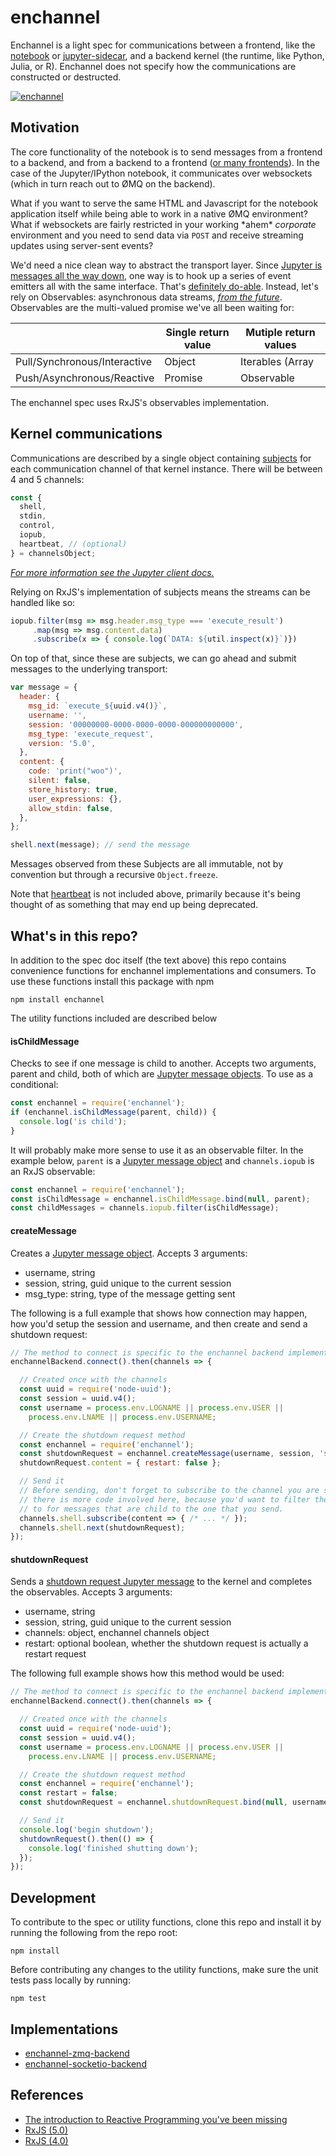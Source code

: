 # enchannel

Enchannel is a light spec for communications between a frontend, like the [notebook](https://github.com/jupyter/notebook) or [jupyter-sidecar](https://github.com/nteract/jupyter-sidecar), and a backend kernel (the runtime, like Python, Julia, or R).  Enchannel does not specify how the communications are constructed or destructed.

[![enchannel](https://cloud.githubusercontent.com/assets/836375/12282043/b19bb16e-b960-11e5-8661-ce2111ec0417.png)](https://cloud.githubusercontent.com/assets/836375/12282043/b19bb16e-b960-11e5-8661-ce2111ec0417.png)

## Motivation

The core functionality of the notebook is to send messages from a frontend to a backend, and from a backend to a frontend ([or many frontends](https://github.com/nteract/jupyter-sidecar)). In the case of the Jupyter/IPython notebook, it communicates over websockets (which in turn reach out to ØMQ on the backend).

What if you want to serve the same HTML and Javascript for the notebook application itself while being able to work in a native ØMQ environment? What if websockets are fairly restricted in your working \*ahem\* *corporate* environment and you need to send data via `POST` and receive streaming updates using server-sent events?

We'd need a nice clean way to abstract the transport layer. Since [Jupyter is messages all the way down](http://jupyter-client.readthedocs.org/en/latest/messaging.html), one way is to hook up a series of event emitters all with the same interface. That's [definitely do-able](https://github.com/nteract/jupyter-transport-wrapper). Instead, let's rely on Observables: asynchronous data streams, [*from the future*](https://zenparsing.github.io/es-observable/). Observables are the multi-valued promise we've all been waiting for:

|                              | Single return value | Mutiple return values                  |
| ---------------------------- | ------------------- | -------------------------------------- |
| Pull/Synchronous/Interactive | Object              | Iterables (Array | Set | Map | Object) |
| Push/Asynchronous/Reactive   | Promise             | Observable                             |

The enchannel spec uses RxJS's observables implementation.

## Kernel communications

Communications are described by a single object containing [subjects](https://github.com/Reactive-Extensions/RxJS/blob/master/doc/gettingstarted/subjects.md) for each communication channel of that kernel instance.  There will be between 4 and 5 channels:

```js
const {
  shell,
  stdin,
  control,
  iopub,
  heartbeat, // (optional)
} = channelsObject;  
```

*[For more information see the Jupyter client docs.](http://jupyter-client.readthedocs.org/en/latest/messaging.html)*

Relying on RxJS's implementation of subjects means the streams can be handled like so:

```javascript
iopub.filter(msg => msg.header.msg_type === 'execute_result')
     .map(msg => msg.content.data)
     .subscribe(x => { console.log(`DATA: ${util.inspect(x)}`)})
```

On top of that, since these are subjects, we can go ahead and submit messages to the underlying transport:

```javascript
var message = {
  header: {
    msg_id: `execute_${uuid.v4()}`,
    username: '',
    session: '00000000-0000-0000-0000-000000000000',
    msg_type: 'execute_request',
    version: '5.0',
  },
  content: {
    code: 'print("woo")',
    silent: false,
    store_history: true,
    user_expressions: {},
    allow_stdin: false,
  },
};

shell.next(message); // send the message
```

Messages observed from these Subjects are all immutable, not by convention but through a recursive `Object.freeze`.

Note that [heartbeat](http://jupyter-client.readthedocs.org/en/latest/messaging.html#heartbeat-for-kernels) is not included above, primarily because it's being thought of as something that may end up being deprecated.

## What's in this repo?

In addition to the spec doc itself (the text above) this repo contains convenience functions for enchannel implementations and consumers.  To use these functions install this package with npm

    npm install enchannel

The utility functions included are described below

#### isChildMessage
Checks to see if one message is child to another.  Accepts two arguments, parent and child, both of which are [Jupyter message objects](https://ipython.org/ipython-doc/3/development/messaging.html#general-message-format).  To use as a conditional:

```js
const enchannel = require('enchannel');
if (enchannel.isChildMessage(parent, child)) {
  console.log('is child');
}
```

It will probably make more sense to use it as an observable filter.  In the example below, `parent` is a [Jupyter message object](https://ipython.org/ipython-doc/3/development/messaging.html#general-message-format) and `channels.iopub` is an RxJS observable:

```js
const enchannel = require('enchannel');
const isChildMessage = enchannel.isChildMessage.bind(null, parent);
const childMessages = channels.iopub.filter(isChildMessage);
```

#### createMessage
Creates a [Jupyter message object](https://ipython.org/ipython-doc/3/development/messaging.html#general-message-format).  Accepts 3 arguments:

 - username, string  
 - session, string,  guid unique to the current session  
 - msg_type: string, type of the message getting sent  

The following is a full example that shows how connection may happen, how you'd setup the session and username, and then create and send a shutdown request:

```js
// The method to connect is specific to the enchannel backend implementation
enchannelBackend.connect().then(channels => {

  // Created once with the channels
  const uuid = require('node-uuid');
  const session = uuid.v4();
  const username = process.env.LOGNAME || process.env.USER ||
    process.env.LNAME || process.env.USERNAME;

  // Create the shutdown request method
  const enchannel = require('enchannel');
  const shutdownRequest = enchannel.createMessage(username, session, 'shutdown_request');
  shutdownRequest.content = { restart: false };

  // Send it
  // Before sending, don't forget to subscribe to the channel you are sending on!  In practice
  // there is more code involved here, because you'd want to filter the messages your subscribing
  // to for messages that are child to the one that you send.
  channels.shell.subscribe(content => { /* ... */ });
  channels.shell.next(shutdownRequest);
});
```

#### shutdownRequest
Sends a [shutdown request Jupyter message](https://ipython.org/ipython-doc/3/development/messaging.html#kernel-shutdown) to the kernel and completes the observables.  Accepts 3 arguments:

 - username, string  
 - session, string,  guid unique to the current session  
 - channels: object, enchannel channels object
 - restart: optional boolean, whether the shutdown request is actually a restart request

The following full example shows how this method would be used:

```js
// The method to connect is specific to the enchannel backend implementation
enchannelBackend.connect().then(channels => {

  // Created once with the channels
  const uuid = require('node-uuid');
  const session = uuid.v4();
  const username = process.env.LOGNAME || process.env.USER ||
    process.env.LNAME || process.env.USERNAME;

  // Create the shutdown request method
  const enchannel = require('enchannel');
  const restart = false;
  const shutdownRequest = enchannel.shutdownRequest.bind(null, username, session, channels, restart);

  // Send it
  console.log('begin shutdown');
  shutdownRequest().then(() => {
    console.log('finished shutting down');
  });
});
```

## Development

To contribute to the spec or utility functions, clone this repo and install it by running the following from the repo root:

    npm install

Before contributing any changes to the utility functions, make sure the unit tests pass locally by running:

    npm test

## Implementations

* [enchannel-zmq-backend](https://github.com/nteract/enchannel-zmq-backend)
* [enchannel-socketio-backend](https://github.com/nteract/enchannel-socketio-backend)

## References

* [The introduction to Reactive Programming you've been missing](https://gist.github.com/staltz/868e7e9bc2a7b8c1f754)
* [RxJS (5.0)](https://github.com/ReactiveX/RxJS)
* [RxJS (4.0)](https://github.com/Reactive-Extensions/RxJS)
